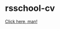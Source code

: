 # rsschool-cv
[Click here, man!](https://github.com/HowDidUGetOutOfBounds/rsschool-cv/blob/gh-pages/cv.md)
